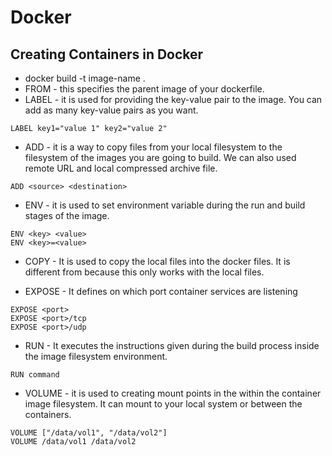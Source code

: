 # Docker

## Creating Containers in Docker
- docker build -t image-name .
- FROM - this specifies the parent image of your dockerfile. 
- LABEL - it is used for providing the key-value pair to the image. You can add as many key-value pairs as you want. 

```
LABEL key1="value 1" key2="value 2" 
```
- ADD - it is a way to copy files from your local filesystem to the filesystem of the images you are going to build. We can also used remote URL and local compressed archive file. 
```
ADD <source> <destination>
```

- ENV - it is used to set environment variable during the run and build stages of the image.

```
ENV <key> <value>
ENV <key>=<value>
```

- COPY - It is used to copy the local files into the docker files. It is different from because this only works with the local files.

- EXPOSE - It defines on which port container services are listening 

```
EXPOSE <port>
EXPOSE <port>/tcp
EXPOSE <port>/udp
```

- RUN - It executes the instructions given during the build process inside the image filesystem environment. 

```
RUN command 
```

- VOLUME - it is used to creating mount points in the within the container image filesystem. It can mount to your local system or between the containers. 

```
VOLUME ["/data/vol1", "/data/vol2"]
VOLUME /data/vol1 /data/vol2
```

